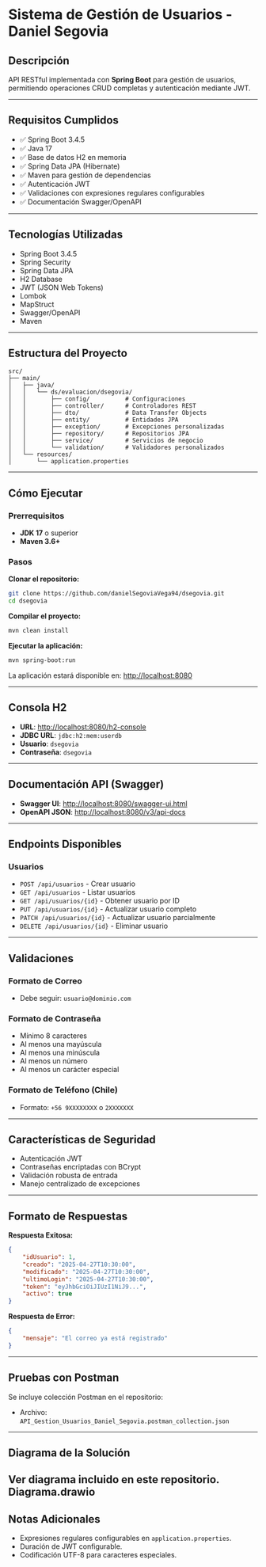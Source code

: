 
# Sistema de Gestión de Usuarios - Daniel Segovia

## Descripción

API RESTful implementada con **Spring Boot** para gestión de usuarios, permitiendo operaciones CRUD completas y autenticación mediante JWT.

---

## Requisitos Cumplidos

- ✅ Spring Boot 3.4.5
- ✅ Java 17
- ✅ Base de datos H2 en memoria
- ✅ Spring Data JPA (Hibernate)
- ✅ Maven para gestión de dependencias
- ✅ Autenticación JWT
- ✅ Validaciones con expresiones regulares configurables
- ✅ Documentación Swagger/OpenAPI

---

## Tecnologías Utilizadas

- Spring Boot 3.4.5
- Spring Security
- Spring Data JPA
- H2 Database
- JWT (JSON Web Tokens)
- Lombok
- MapStruct
- Swagger/OpenAPI
- Maven

---

## Estructura del Proyecto

```
src/
├── main/
│   ├── java/
│   │   └── ds/evaluacion/dsegovia/
│   │       ├── config/          # Configuraciones
│   │       ├── controller/      # Controladores REST
│   │       ├── dto/             # Data Transfer Objects
│   │       ├── entity/          # Entidades JPA
│   │       ├── exception/       # Excepciones personalizadas
│   │       ├── repository/      # Repositorios JPA
│   │       ├── service/         # Servicios de negocio
│   │       └── validation/      # Validadores personalizados
│   └── resources/
│       └── application.properties
```

---

## Cómo Ejecutar

### Prerrequisitos
- **JDK 17** o superior
- **Maven 3.6+**

### Pasos

**Clonar el repositorio:**
```bash
git clone https://github.com/danielSegoviaVega94/dsegovia.git
cd dsegovia
```

**Compilar el proyecto:**
```bash
mvn clean install
```

**Ejecutar la aplicación:**
```bash
mvn spring-boot:run
```

La aplicación estará disponible en: [http://localhost:8080](http://localhost:8080)

---

## Consola H2

- **URL**: [http://localhost:8080/h2-console](http://localhost:8080/h2-console)
- **JDBC URL**: `jdbc:h2:mem:userdb`
- **Usuario**: `dsegovia`
- **Contraseña**: `dsegovia`

---

## Documentación API (Swagger)

- **Swagger UI**: [http://localhost:8080/swagger-ui.html](http://localhost:8080/swagger-ui.html)
- **OpenAPI JSON**: [http://localhost:8080/v3/api-docs](http://localhost:8080/v3/api-docs)

---

## Endpoints Disponibles

### Usuarios
- `POST /api/usuarios` - Crear usuario
- `GET /api/usuarios` - Listar usuarios
- `GET /api/usuarios/{id}` - Obtener usuario por ID
- `PUT /api/usuarios/{id}` - Actualizar usuario completo
- `PATCH /api/usuarios/{id}` - Actualizar usuario parcialmente
- `DELETE /api/usuarios/{id}` - Eliminar usuario

---

## Validaciones

### Formato de Correo
- Debe seguir: `usuario@dominio.com`

### Formato de Contraseña
- Mínimo 8 caracteres
- Al menos una mayúscula
- Al menos una minúscula
- Al menos un número
- Al menos un carácter especial

### Formato de Teléfono (Chile)
- Formato: `+56 9XXXXXXXX` o `2XXXXXXX`

---

## Características de Seguridad
- Autenticación JWT
- Contraseñas encriptadas con BCrypt
- Validación robusta de entrada
- Manejo centralizado de excepciones

---

## Formato de Respuestas

**Respuesta Exitosa:**
```json
{
    "idUsuario": 1,
    "creado": "2025-04-27T10:30:00",
    "modificado": "2025-04-27T10:30:00",
    "ultimoLogin": "2025-04-27T10:30:00",
    "token": "eyJhbGciOiJIUzI1NiJ9...",
    "activo": true
}
```

**Respuesta de Error:**
```json
{
    "mensaje": "El correo ya está registrado"
}
```

---

## Pruebas con Postman

Se incluye colección Postman en el repositorio:
- Archivo: `API_Gestion_Usuarios_Daniel_Segovia.postman_collection.json`

---

## Diagrama de la Solución

Ver diagrama incluido en este repositorio.
Diagrama.drawio
---

## Notas Adicionales

- Expresiones regulares configurables en `application.properties`.
- Duración de JWT configurable.
- Codificación UTF-8 para caracteres especiales.
